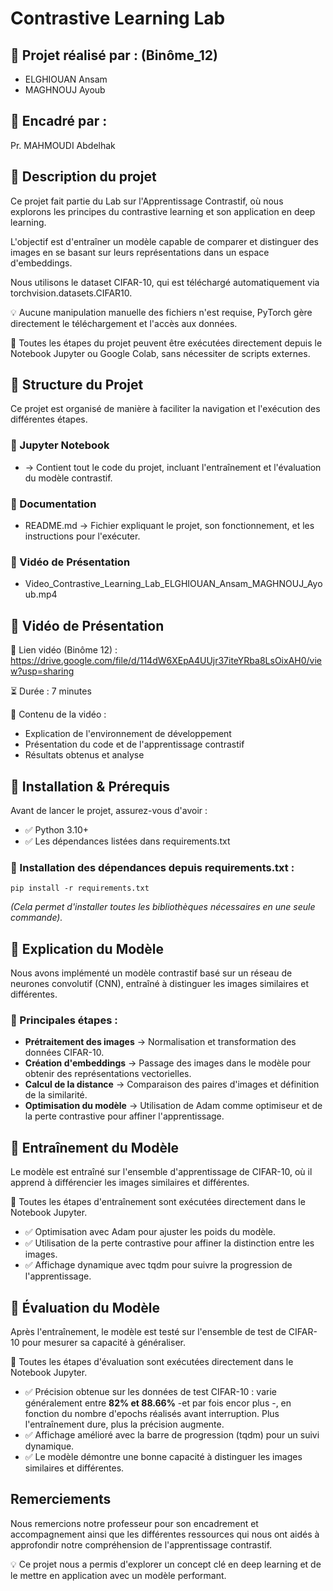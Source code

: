 # Contrastive Learning Lab

## 📝 Projet réalisé par : (Binôme_12)
- ELGHIOUAN Ansam
- MAGHNOUJ Ayoub

## 📝 Encadré par :
Pr. MAHMOUDI Abdelhak

## 🔹 Description du projet
Ce projet fait partie du Lab sur l'Apprentissage Contrastif, où nous explorons les principes du contrastive learning et son application en deep learning.

L'objectif est d'entraîner un modèle capable de comparer et distinguer des images en se basant sur leurs représentations dans un espace d'embeddings.

Nous utilisons le dataset CIFAR-10, qui est téléchargé automatiquement via torchvision.datasets.CIFAR10.

💡 Aucune manipulation manuelle des fichiers n'est requise, PyTorch gère directement le téléchargement et l'accès aux données.

📌 Toutes les étapes du projet peuvent être exécutées directement depuis le Notebook Jupyter ou Google Colab, sans nécessiter de scripts externes.

## 🔹 Structure du Projet
Ce projet est organisé de manière à faciliter la navigation et l'exécution des différentes étapes.

### 📂 Jupyter Notebook
- → Contient tout le code du projet, incluant l'entraînement et l'évaluation du modèle contrastif.

### 📂 Documentation
- README.md → Fichier expliquant le projet, son fonctionnement, et les instructions pour l'exécuter.

### 📂 Vidéo de Présentation
- Video_Contrastive_Learning_Lab_ELGHIOUAN_Ansam_MAGHNOUJ_Ayoub.mp4

## 🔹 Vidéo de Présentation
🎥 Lien vidéo (Binôme 12) :
https://drive.google.com/file/d/114dW6XEpA4UUjr37iteYRba8LsOixAH0/view?usp=sharing

⏳ Durée : 7 minutes

📌 Contenu de la vidéo :
- Explication de l'environnement de développement
- Présentation du code et de l'apprentissage contrastif
- Résultats obtenus et analyse

## 🔹 Installation & Prérequis
Avant de lancer le projet, assurez-vous d'avoir :
- ✅ Python 3.10+
- ✅ Les dépendances listées dans requirements.txt

### 🔹 Installation des dépendances depuis requirements.txt :
```
pip install -r requirements.txt
```
*(Cela permet d'installer toutes les bibliothèques nécessaires en une seule commande).*

## 🔹 Explication du Modèle
Nous avons implémenté un modèle contrastif basé sur un réseau de neurones convolutif (CNN), entraîné à distinguer les images similaires et différentes.

### 📌 Principales étapes :
- **Prétraitement des images** → Normalisation et transformation des données CIFAR-10.
- **Création d'embeddings** → Passage des images dans le modèle pour obtenir des représentations vectorielles.
- **Calcul de la distance** → Comparaison des paires d'images et définition de la similarité.
- **Optimisation du modèle** → Utilisation de Adam comme optimiseur et de la perte contrastive pour affiner l'apprentissage.

## 🔹 Entraînement du Modèle
Le modèle est entraîné sur l'ensemble d'apprentissage de CIFAR-10, où il apprend à différencier les images similaires et différentes.

📌 Toutes les étapes d'entraînement sont exécutées directement dans le Notebook Jupyter.
- ✅ Optimisation avec Adam pour ajuster les poids du modèle.
- ✅ Utilisation de la perte contrastive pour affiner la distinction entre les images.
- ✅ Affichage dynamique avec tqdm pour suivre la progression de l'apprentissage.

## 🔹 Évaluation du Modèle
Après l'entraînement, le modèle est testé sur l'ensemble de test de CIFAR-10 pour mesurer sa capacité à généraliser.

📌 Toutes les étapes d'évaluation sont exécutées directement dans le Notebook Jupyter.
- ✅ Précision obtenue sur les données de test CIFAR-10 : varie généralement entre **82% et 88.66%** -et par fois encor plus -, en fonction du nombre d'epochs réalisés avant interruption. Plus l'entraînement dure, plus la précision augmente.
- ✅ Affichage amélioré avec la barre de progression (tqdm) pour un suivi dynamique.
- ✅ Le modèle démontre une bonne capacité à distinguer les images similaires et différentes.

## Remerciements
Nous remercions notre professeur pour son encadrement et accompagnement ainsi que les différentes ressources qui nous ont aidés à approfondir notre compréhension de l'apprentissage contrastif.

💡 Ce projet nous a permis d'explorer un concept clé en deep learning et de le mettre en application avec un modèle performant.
